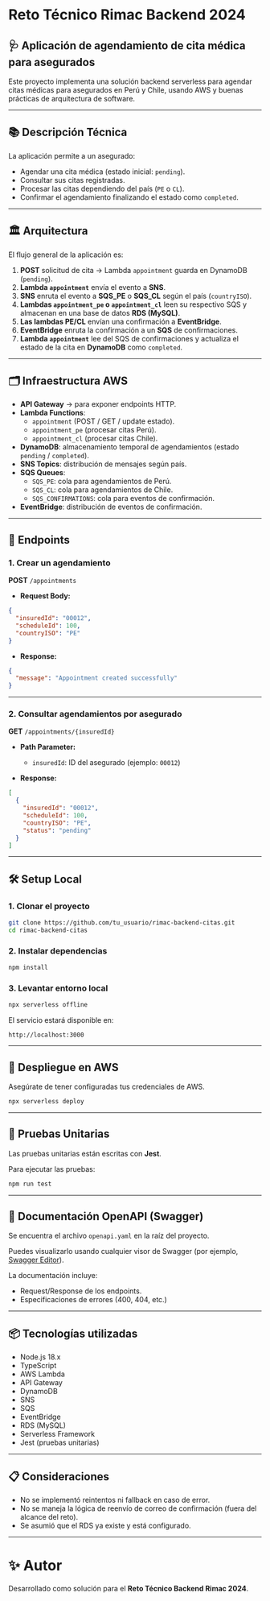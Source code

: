 # Reto Técnico Rimac Backend 2024

## 🩺 Aplicación de agendamiento de cita médica para asegurados

Este proyecto implementa una solución backend serverless para agendar citas médicas para asegurados en Perú y Chile, usando AWS y buenas prácticas de arquitectura de software.

---

## 📚 Descripción Técnica

La aplicación permite a un asegurado:
- Agendar una cita médica (estado inicial: `pending`).
- Consultar sus citas registradas.
- Procesar las citas dependiendo del país (`PE` o `CL`).
- Confirmar el agendamiento finalizando el estado como `completed`.

---

## 🏛️ Arquitectura

El flujo general de la aplicación es:

1. **POST** solicitud de cita → Lambda `appointment` guarda en DynamoDB (`pending`).
2. **Lambda `appointment`** envía el evento a **SNS**.
3. **SNS** enruta el evento a **SQS_PE** o **SQS_CL** según el país (`countryISO`).
4. **Lambdas `appointment_pe` o `appointment_cl`** leen su respectivo SQS y almacenan en una base de datos **RDS (MySQL)**.
5. **Las lambdas PE/CL** envían una confirmación a **EventBridge**.
6. **EventBridge** enruta la confirmación a un **SQS** de confirmaciones.
7. **Lambda `appointment`** lee del SQS de confirmaciones y actualiza el estado de la cita en **DynamoDB** como `completed`.

---

## 🗂️ Infraestructura AWS

- **API Gateway** → para exponer endpoints HTTP.
- **Lambda Functions**:
  - `appointment` (POST / GET / update estado).
  - `appointment_pe` (procesar citas Perú).
  - `appointment_cl` (procesar citas Chile).
- **DynamoDB**: almacenamiento temporal de agendamientos (estado `pending` / `completed`).
- **SNS Topics**: distribución de mensajes según país.
- **SQS Queues**:
  - `SQS_PE`: cola para agendamientos de Perú.
  - `SQS_CL`: cola para agendamientos de Chile.
  - `SQS_CONFIRMATIONS`: cola para eventos de confirmación.
- **EventBridge**: distribución de eventos de confirmación.

---

## 📑 Endpoints

### 1. Crear un agendamiento

**POST** `/appointments`

- **Request Body:**
```json
{
  "insuredId": "00012",
  "scheduleId": 100,
  "countryISO": "PE"
}
```

- **Response:**
```json
{
  "message": "Appointment created successfully"
}
```

---

### 2. Consultar agendamientos por asegurado

**GET** `/appointments/{insuredId}`

- **Path Parameter:**
  - `insuredId`: ID del asegurado (ejemplo: `00012`)

- **Response:**
```json
[
  {
    "insuredId": "00012",
    "scheduleId": 100,
    "countryISO": "PE",
    "status": "pending"
  }
]
```

---

## 🛠️ Setup Local

### 1. Clonar el proyecto

```bash
git clone https://github.com/tu_usuario/rimac-backend-citas.git
cd rimac-backend-citas
```

### 2. Instalar dependencias

```bash
npm install
```

### 3. Levantar entorno local

```bash
npx serverless offline
```

El servicio estará disponible en:
```
http://localhost:3000
```

---

## 🚀 Despliegue en AWS

Asegúrate de tener configuradas tus credenciales de AWS.

```bash
npx serverless deploy
```

---

## 🧪 Pruebas Unitarias

Las pruebas unitarias están escritas con **Jest**.

Para ejecutar las pruebas:

```bash
npm run test
```

---

## 📝 Documentación OpenAPI (Swagger)

Se encuentra el archivo `openapi.yaml` en la raíz del proyecto.

Puedes visualizarlo usando cualquier visor de Swagger (por ejemplo, [Swagger Editor](https://editor.swagger.io/)).

La documentación incluye:
- Request/Response de los endpoints.
- Especificaciones de errores (400, 404, etc.)

---

## 📦 Tecnologías utilizadas

- Node.js 18.x
- TypeScript
- AWS Lambda
- API Gateway
- DynamoDB
- SNS
- SQS
- EventBridge
- RDS (MySQL)
- Serverless Framework
- Jest (pruebas unitarias)

---

## 📋 Consideraciones

- No se implementó reintentos ni fallback en caso de error.
- No se maneja la lógica de reenvío de correo de confirmación (fuera del alcance del reto).
- Se asumió que el RDS ya existe y está configurado.

---

# ✨ Autor

Desarrollado como solución para el **Reto Técnico Backend Rimac 2024**.

